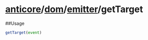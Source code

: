 # [anticore](../../../../../#reference)/[dom](../../#reference)/[emitter](../#reference)/<a name="reference">getTarget</a>

##Usage

```js
getTarget(event)
```